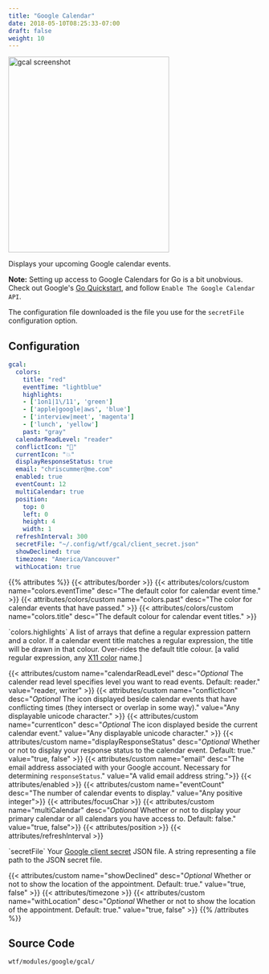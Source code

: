 ```yaml
---
title: "Google Calendar"
date: 2018-05-10T08:25:33-07:00
draft: false
weight: 10
---
```


<img class="screenshot" src="/imgs/modules/gcal.png" width="320" height="389" alt="gcal screenshot" />

Displays your upcoming Google calendar events.

**Note:** Setting up access to Google Calendars for Go is a bit unobvious. Check out Google's [Go Quickstart](https://developers.google.com/calendar/quickstart/go), and follow `Enable The Google Calendar API`. 

The configuration file downloaded is the file you use for the `secretFile` configuration option.

## Configuration

```yaml
gcal:
  colors:
    title: "red"
    eventTime: "lightblue"
    highlights:
    - ['1on1|1\/11', 'green']
    - ['apple|google|aws', 'blue']
    - ['interview|meet', 'magenta']
    - ['lunch', 'yellow']
    past: "gray"
  calendarReadLevel: "reader"
  conflictIcon: "🚨"
  currentIcon: "💥"
  displayResponseStatus: true
  email: "chriscummer@me.com"
  enabled: true
  eventCount: 12
  multiCalendar: true
  position:
    top: 0
    left: 0
    height: 4
    width: 1
  refreshInterval: 300
  secretFile: "~/.config/wtf/gcal/client_secret.json"
  showDeclined: true
  timezone: "America/Vancouver"
  withLocation: true
```

{{% attributes %}}
  {{< attributes/border >}}
  {{< attributes/colors/custom name="colors.eventTime" desc="The default color for calendar event time." >}}
  {{< attributes/colors/custom name="colors.past" desc="The color for calendar events that have passed." >}}
  {{< attributes/colors/custom name="colors.title" desc="The default colour for calendar event titles." >}}

  <tr>
    <td>`colors.highlights`</td>
    <td>A list of arrays that define a regular expression pattern and a color. If a calendar event title matches a regular expression, the title will be drawn in that colour. Over-rides the default title colour.</td>
    <td>[a valid regular expression, any <a href="https://en.wikipedia.org/wiki/X11_color_names">X11 color</a> name.]</td>
  </tr>

  {{< attributes/custom name="calendarReadLevel" desc="_Optional_ The calender read level specifies level you want to read events. Default: reader." value="reader, writer" >}}
  {{< attributes/custom name="conflictIcon" desc="_Optional_ The icon displayed beside calendar events that have conflicting times (they intersect or overlap in some way)." value="Any displayable unicode character." >}}
  {{< attributes/custom name="currentIcon" desc="_Optional_ The icon displayed beside the current calendar event." value="Any displayable unicode character." >}}
  {{< attributes/custom name="displayResponseStatus" desc="_Optional_ Whether or not to display your response status to the calendar event. Default: true." value="true, false" >}}
  {{< attributes/custom name="email" desc="The email address associated with your Google account. Necessary for determining `responseStatus`." value="A valid email address string.">}}
  {{< attributes/enabled >}}
  {{< attributes/custom name="eventCount" desc="The number of calendar events to display." value="Any positive integer">}}
  {{< attributes/focusChar >}}
  {{< attributes/custom name="multiCalendar" desc="_Optional_ Whether or not to display your primary calendar or all calendars you have access to. Default: false." value="true, false">}}
  {{< attributes/position >}}
  {{< attributes/refreshInterval >}}

  <tr>
    <td>`secretFile`</td>
    <td>Your <a href="https://developers.google.com/calendar/quickstart/go">Google client secret</a> JSON file.</td>
    <td>A string representing a file path to the JSON secret file.</td>
  </tr>

  {{< attributes/custom name="showDeclined" desc="_Optional_ Whether or not to show the location of the appointment. Default: true." value="true, false" >}}
  {{< attributes/timezone >}}
  {{< attributes/custom name="withLocation" desc="_Optional_ Whether or not to show the location of the appointment. Default: true." value="true, false" >}}
{{% /attributes %}}

## Source Code

```bash
wtf/modules/google/gcal/
```
